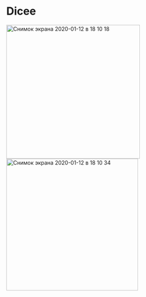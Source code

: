 # Dicee

<img width="351" alt="Снимок экрана 2020-01-12 в 18 10 18" src="https://user-images.githubusercontent.com/43841583/72220944-09c48880-3567-11ea-8309-365fbbd40fc0.png"> <img width="346" alt="Снимок экрана 2020-01-12 в 18 10 34" src="https://user-images.githubusercontent.com/43841583/72220943-09c48880-3567-11ea-8997-8b5fa026339a.png"> 
